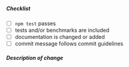 <!--
Thank you for your pull request. Please review below requirements.

感谢您贡献代码。请确认下列 checklist 的完成情况。
-->

##### Checklist

<!-- Remove items that do not apply. For completed items, change [ ] to [x]. -->

- [ ] `npm test` passes
- [ ] tests and/or benchmarks are included
- [ ] documentation is changed or added
- [ ] commit message follows commit guidelines

##### Description of change
<!-- Provide a description of the change below this comment. -->
